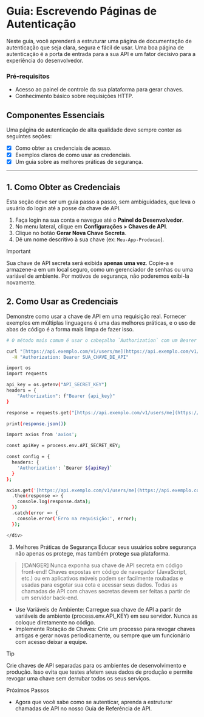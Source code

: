# Guia: Escrevendo Páginas de Autenticação

Neste guia, você aprenderá a estruturar uma página de documentação de autenticação que seja clara, segura e fácil de usar. Uma boa página de autenticação é a porta de entrada para a sua API e um fator decisivo para a experiência do desenvolvedor.

### Pré-requisitos

-   Acesso ao painel de controle da sua plataforma para gerar chaves.
-   Conhecimento básico sobre requisições HTTP.

## Componentes Essenciais

Uma página de autenticação de alta qualidade deve sempre conter as seguintes seções:

- [x] Como obter as credenciais de acesso.
- [x] Exemplos claros de como usar as credenciais.
- [x] Um guia sobre as melhores práticas de segurança.

---

## 1. Como Obter as Credenciais

Esta seção deve ser um guia passo a passo, sem ambiguidades, que leva o usuário do login até a posse da chave de API.

1.  Faça login na sua conta e navegue até o **Painel do Desenvolvedor**.
2.  No menu lateral, clique em **Configurações > Chaves de API**.
3.  Clique no botão **Gerar Nova Chave Secreta**.
4.  Dê um nome descritivo à sua chave (ex: `Meu-App-Producao`).

> [!IMPORTANT]
> Sua chave de API secreta será exibida **apenas uma vez**. Copie-a e armazene-a em um local seguro, como um gerenciador de senhas ou uma variável de ambiente. Por motivos de segurança, não poderemos exibi-la novamente.

## 2. Como Usar as Credenciais

Demonstre como usar a chave de API em uma requisição real. Fornecer exemplos em múltiplas linguagens é uma das melhores práticas, e o uso de abas de código é a forma mais limpa de fazer isso.

<div class="code-tabs">

```bash
# O método mais comum é usar o cabeçalho `Authorization` com um Bearer Token.

curl "[https://api.exemplo.com/v1/users/me](https://api.exemplo.com/v1/users/me)" \
  -H "Authorization: Bearer SUA_CHAVE_DE_API"

import os
import requests

api_key = os.getenv("API_SECRET_KEY")
headers = {
    "Authorization": f"Bearer {api_key}"
}

response = requests.get("[https://api.exemplo.com/v1/users/me](https://api.exemplo.com/v1/users/me)", headers=headers)

print(response.json())

import axios from 'axios';

const apiKey = process.env.API_SECRET_KEY;

const config = {
  headers: {
    'Authorization': `Bearer ${apiKey}`
  }
};

axios.get('[https://api.exemplo.com/v1/users/me](https://api.exemplo.com/v1/users/me)', config)
  .then(response => {
    console.log(response.data);
  })
  .catch(error => {
    console.error('Erro na requisição:', error);
  });

</div>
```

3. Melhores Práticas de Segurança
Educar seus usuários sobre segurança não apenas os protege, mas também protege sua plataforma.
> [!DANGER]
> Nunca exponha sua chave de API secreta em código front-end!
> Chaves expostas em código de navegador (JavaScript, etc.) ou em aplicativos móveis podem ser facilmente roubadas e usadas para esgotar sua cota e acessar seus dados. Todas as chamadas de API com chaves secretas devem ser feitas a partir de um servidor back-end.
> 
 * Use Variáveis de Ambiente: Carregue sua chave de API a partir de variáveis de ambiente (process.env.API_KEY) em seu servidor. Nunca as coloque diretamente no código.
 * Implemente Rotação de Chaves: Crie um processo para revogar chaves antigas e gerar novas periodicamente, ou sempre que um funcionário com acesso deixar a equipe.
> [!TIP]
> Crie chaves de API separadas para os ambientes de desenvolvimento e produção. Isso evita que testes afetem seus dados de produção e permite revogar uma chave sem derrubar todos os seus serviços.
> 
Próximos Passos
 * Agora que você sabe como se autenticar, aprenda a estruturar chamadas de API no nosso Guia de Referência de API.
